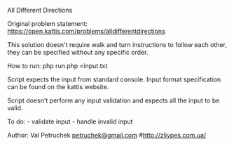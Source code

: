 All Different Directions

Original problem statement: https://open.kattis.com/problems/alldifferentdirections

This solution doesn't require walk and turn instructions to follow each other, they can be specified without any specific order.

How to run: php run.php <input.txt

Script expects the input from standard console. Input format specification can be found on the kattis website.

Script doesn't perform any input validation and expects all the input to be valid.

To do:
	- validate input
	- handle invalid input

Author: Val Petruchek <petruchek@gmail.com> #http://zliypes.com.ua/

